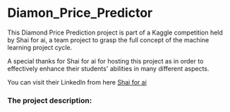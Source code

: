 # Diamon_Price_Predictor
This Diamond Price Prediction project is part of a Kaggle competition held by Shai for ai, a team project to grasp the full concept of the machine learning project cycle.

A special thanks for Shai for ai for hosting this project as in order to effectively enhance their students' abilities in many different aspects.

You can visit their LinkedIn from here [Shai for ai](https://www.linkedin.com/company/shaiforai/)


### The project description:
